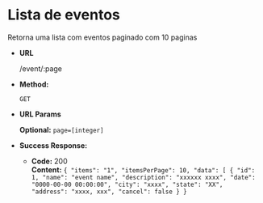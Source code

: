 # Lista de eventos
Retorna uma lista com eventos paginado com 10 paginas

* **URL**

  /event/:page

* **Method:**

  `GET`
*  **URL Params**

   **Optional:**
   `page=[integer]`

* **Success Response:**

  * **Code:** 200 <br />
    **Content:** `{
	"items": "1",
	"itemsPerPage": 10,
	"data": [
		{
			"id": 1,
			"name": "event name",
			"description": "xxxxxx xxxx",
			"date": "0000-00-00 00:00:00",
			"city": "xxxx",
			"state": "XX",
			"address": "xxxx, xxx",
			"cancel": false
		}
}`
